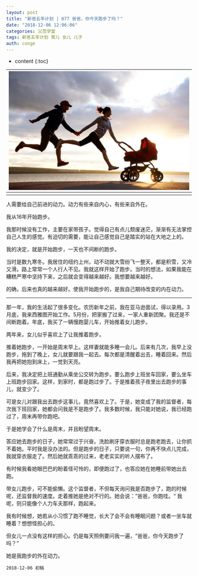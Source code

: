 ```yaml
---
layout: post
title: "新爸五年计划 | 077 爸爸，你今天跑步了吗？"
date: "2018-12-06 12:06:06"
categories: 父范学堂
tags: 新爸五年计划 育儿 女儿 儿子
auth: conge
---
```

* content
{:toc}

|![Run With Baby](/assets/images/父范学堂/118382-145c602428a38977.png)|
|:----:|
||

人需要给自己前进的动力。动力有些来自内心，有些来自外在。

我从16年开始跑步。

我那时候没有工作，主要在家带孩子。觉得自己有点儿颓废迷茫，渐渐有无法掌控自己人生的感觉。有迫切的需要，能让自己感觉自己是踏实的站在大地之上的。

我的决定，就是开始跑步，一天也不间断的跑步。

当时是数九寒冬。我居住的纽约上州，动不动就大雪纷飞一整天，都是积雪，又冷又滑。路上常常一个人行人不见。我就这样开始了跑步。当时的想法，如果我能在糟糕严寒中坚持下来，之后就会变得越来越好。我想要越来越好。

的确，后来也真的越来越好。使我开始跑步的，是我自己期待改变的内在动力。





-----

那一年，我的生活起了很多变化。农历新年之前，我在亚马逊面试，得以录用。3月底，我来西雅图开始工作。5月份，把家搬了过来，一家人重新团聚。我还是不间断跑着。年底，我买了一辆慢跑婴儿车，开始推着女儿跑步。

两年来，女儿似乎喜欢上了让我推着跑步。

推着她跑步，一开始是周末早上。这样妻就能多睡一会儿。后来有几次，我早上没跑步，拖到了晚上，女儿就要跟我一起去。每次都是清醒着出去，睡着回来。然后我再把她抱到床上，一觉到天亮。

后来，我决定把上班通勤从乘坐公交转为跑步。要么跑步上班坐车回家，要么坐车上班跑步回家。这样，到家时，都是跑过步了。于是推着孩子夜里出去跑步的事儿，就变少了。

可是女儿对跟我出去跑步这事儿，竟然喜欢上了。于是，她变成了我的监督者，每次我下班回家，她都会问我是不是跑步了。我多数时候，我只能对她说，我已经跑过了，周末再带你跑吧。

于是她学会了什么是周末，并且盼望周末。

答应她去跑步的日子，她常常过于兴奋。洗脸刷牙穿衣服时总是跑老跑去，让你抓不着她。平时我是没办法的。但是跑步的日子，只要说一句，你再不快点儿完成，我就穿衣服走了。然后她就乖乖的过来，老老实实的听人摆布了。

有时候我看她眼巴巴的盼着怪可怜的，即便跑过了，也答应她在她睡前带她出去跑。

带女儿跑步，可不能偷懒。这个监督者，不但每天询问我是否跑步了，跑的时候呢，还监督我的速度。走着推她是绝对不行的。她会说：”爸爸，你跑哇。“ 我呢，则只能像个人力车夫那样，跑起来。

我有时候想，她若从小习惯了跑不睡觉，长大了会不会有睡眠问题？或者一坐车就睡着？想想怪担心的。

但女儿一点没有这样的担心。仍是每天照例要问我一遍，“爸爸，你今天跑步了吗？”

她是我跑步的外在动力。

```
2018-12-06 初稿
```


